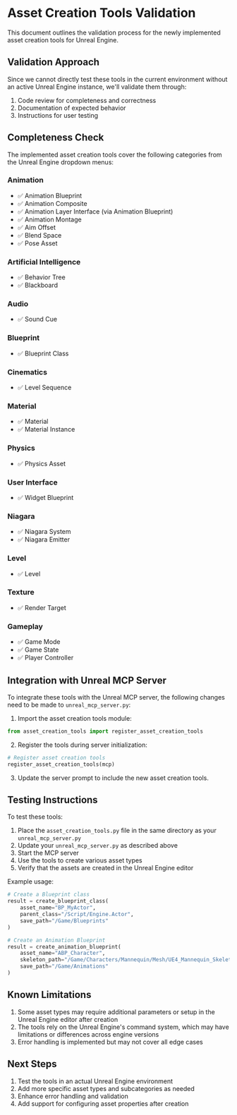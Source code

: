 # Asset Creation Tools Validation

This document outlines the validation process for the newly implemented asset creation tools for Unreal Engine.

## Validation Approach

Since we cannot directly test these tools in the current environment without an active Unreal Engine instance, we'll validate them through:

1. Code review for completeness and correctness
2. Documentation of expected behavior
3. Instructions for user testing

## Completeness Check

The implemented asset creation tools cover the following categories from the Unreal Engine dropdown menus:

### Animation
- ✅ Animation Blueprint
- ✅ Animation Composite
- ✅ Animation Layer Interface (via Animation Blueprint)
- ✅ Animation Montage
- ✅ Aim Offset
- ✅ Blend Space
- ✅ Pose Asset

### Artificial Intelligence
- ✅ Behavior Tree
- ✅ Blackboard

### Audio
- ✅ Sound Cue

### Blueprint
- ✅ Blueprint Class

### Cinematics
- ✅ Level Sequence

### Material
- ✅ Material
- ✅ Material Instance

### Physics
- ✅ Physics Asset

### User Interface
- ✅ Widget Blueprint

### Niagara
- ✅ Niagara System
- ✅ Niagara Emitter

### Level
- ✅ Level

### Texture
- ✅ Render Target

### Gameplay
- ✅ Game Mode
- ✅ Game State
- ✅ Player Controller

## Integration with Unreal MCP Server

To integrate these tools with the Unreal MCP server, the following changes need to be made to `unreal_mcp_server.py`:

1. Import the asset creation tools module:
```python
from asset_creation_tools import register_asset_creation_tools
```

2. Register the tools during server initialization:
```python
# Register asset creation tools
register_asset_creation_tools(mcp)
```

3. Update the server prompt to include the new asset creation tools.

## Testing Instructions

To test these tools:

1. Place the `asset_creation_tools.py` file in the same directory as your `unreal_mcp_server.py`
2. Update your `unreal_mcp_server.py` as described above
3. Start the MCP server
4. Use the tools to create various asset types
5. Verify that the assets are created in the Unreal Engine editor

Example usage:

```python
# Create a Blueprint class
result = create_blueprint_class(
    asset_name="BP_MyActor",
    parent_class="/Script/Engine.Actor",
    save_path="/Game/Blueprints"
)

# Create an Animation Blueprint
result = create_animation_blueprint(
    asset_name="ABP_Character",
    skeleton_path="/Game/Characters/Mannequin/Mesh/UE4_Mannequin_Skeleton",
    save_path="/Game/Animations"
)
```

## Known Limitations

1. Some asset types may require additional parameters or setup in the Unreal Engine editor after creation
2. The tools rely on the Unreal Engine's command system, which may have limitations or differences across engine versions
3. Error handling is implemented but may not cover all edge cases

## Next Steps

1. Test the tools in an actual Unreal Engine environment
2. Add more specific asset types and subcategories as needed
3. Enhance error handling and validation
4. Add support for configuring asset properties after creation

